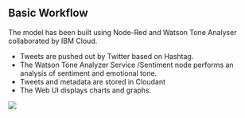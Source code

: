 ## Basic Workflow

The model has been built using Node-Red and Watson Tone Analyser collaborated by IBM Cloud. 

- Tweets are pushed out by Twitter based on Hashtag.
- The Watson Tone Analyzer Service /Sentiment node performs an analysis of sentiment and emotional tone.
- Tweets and metadata are stored in Cloudant
- The Web UI displays charts and graphs.

![](json%20flows/Flowdaig/pic01.png)

